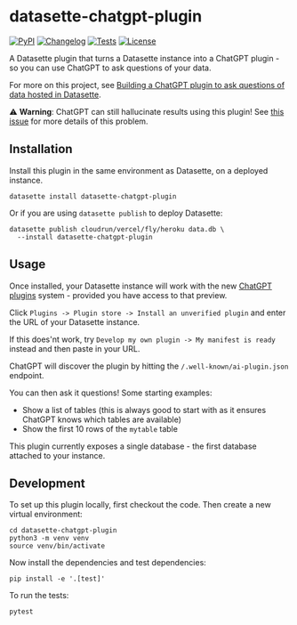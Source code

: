 # datasette-chatgpt-plugin

[![PyPI](https://img.shields.io/pypi/v/datasette-chatgpt-plugin.svg)](https://pypi.org/project/datasette-chatgpt-plugin/)
[![Changelog](https://img.shields.io/github/v/release/simonw/datasette-chatgpt-plugin?include_prereleases&label=changelog)](https://github.com/simonw/datasette-chatgpt-plugin/releases)
[![Tests](https://github.com/simonw/datasette-chatgpt-plugin/workflows/Test/badge.svg)](https://github.com/simonw/datasette-chatgpt-plugin/actions?query=workflow%3ATest)
[![License](https://img.shields.io/badge/license-Apache%202.0-blue.svg)](https://github.com/simonw/datasette-chatgpt-plugin/blob/main/LICENSE)

A Datasette plugin that turns a Datasette instance into a ChatGPT plugin - so you can use ChatGPT to ask questions of your data.

For more on this project, see [Building a ChatGPT plugin to ask questions of data hosted in Datasette](https://simonwillison.net/2023/Mar/24/datasette-chatgpt-plugin/).

⚠️ **Warning**: ChatGPT can still hallucinate results using this plugin! See [this issue](https://github.com/simonw/datasette-chatgpt-plugin/issues/2) for more details of this problem.

## Installation

Install this plugin in the same environment as Datasette, on a deployed instance.

    datasette install datasette-chatgpt-plugin

Or if you are using `datasette publish` to deploy Datasette:

    datasette publish cloudrun/vercel/fly/heroku data.db \
      --install datasette-chatgpt-plugin

## Usage

Once installed, your Datasette instance will work with the new [ChatGPT plugins](https://openai.com/blog/chatgpt-plugins) system - provided you have access to that preview.

Click `Plugins -> Plugin store -> Install an unverified plugin` and enter the URL of your Datasette instance.

If this does'nt work, try `Develop my own plugin -> My manifest is ready` instead and then paste in your URL.

ChatGPT will discover the plugin by hitting the `/.well-known/ai-plugin.json` endpoint.

You can then ask it questions! Some starting examples:

- Show a list of tables (this is always good to start with as it ensures ChatGPT knows which tables are available)
- Show the first 10 rows of the `mytable` table

This plugin currently exposes a single database - the first database attached to your instance.

## Development

To set up this plugin locally, first checkout the code. Then create a new virtual environment:

    cd datasette-chatgpt-plugin
    python3 -m venv venv
    source venv/bin/activate

Now install the dependencies and test dependencies:

    pip install -e '.[test]'

To run the tests:

    pytest
